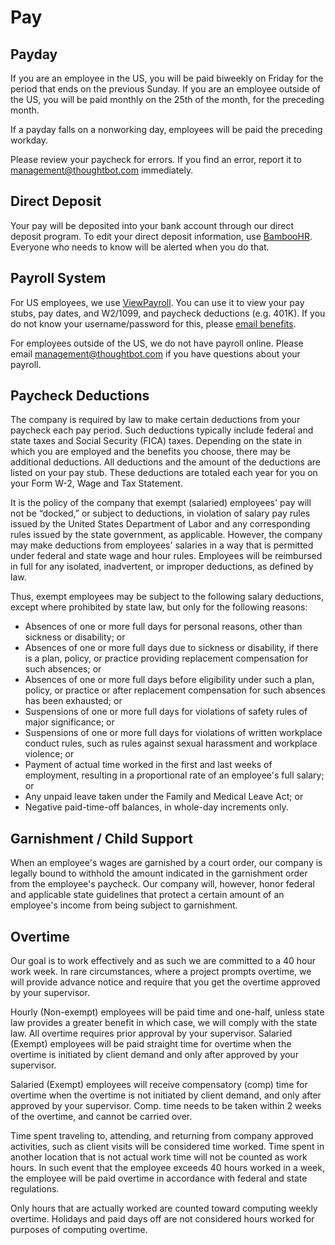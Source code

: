 # Pay

## Payday

If you are an employee in the US, you will be paid biweekly on Friday for the period that ends on the previous Sunday. If you are an employee outside of the US, you will be paid monthly on the 25th of the month, for the preceding month.

If a payday falls on a nonworking day, employees will be paid the preceding workday.

Please review your paycheck for errors. If you find an error, report it to [management@thoughtbot.com](mailto:management@thoughtbot.com) immediately.

## Direct Deposit

Your pay will be deposited into your bank account through our direct deposit program. To edit your direct deposit information, use [BambooHR][bamboo-link]. Everyone who needs to know will be alerted when you do that.

## Payroll System

For US employees, we use [ViewPayroll][viewpayroll-link]. You can use it to view your pay stubs, pay dates, and W2/1099, and paycheck deductions (e.g. 401K). If you do not know your username/password for this, please [email benefits](mailto:benefits@thoughtbot.com).

For employees outside of the US, we do not have payroll online. Please email [management@thoughtbot.com](mailto:management@thoughtbot.com) if you have questions about your payroll.

## Paycheck Deductions

The company is required by law to make certain deductions from your paycheck each pay period. Such deductions typically include federal and state taxes and Social Security (FICA) taxes. Depending on the state in which you are employed and the benefits you choose, there may be additional deductions. All deductions and the amount of the deductions are listed on your pay stub. These deductions are totaled each year for you on your Form W-2, Wage and Tax Statement.

It is the policy of the company that exempt (salaried) employees' pay will not be “docked,” or subject to deductions, in violation of salary pay rules issued by the United States Department of Labor and any corresponding rules issued by the state government, as applicable. However, the company may make deductions from employees' salaries in a way that is permitted under federal and state wage and hour rules. Employees will be reimbursed in full for any isolated, inadvertent, or improper deductions, as defined by law.

Thus, exempt employees may be subject to the following salary deductions, except where prohibited by state law, but only for the following reasons:

* Absences of one or more full days for personal reasons, other than sickness or disability; or
* Absences of one or more full days due to sickness or disability, if there is a plan, policy, or practice providing replacement compensation for such absences; or
* Absences of one or more full days before eligibility under such a plan, policy, or practice or after replacement compensation for such absences has been exhausted; or
* Suspensions of one or more full days for violations of safety rules of major significance; or
* Suspensions of one or more full days for violations of written workplace conduct rules, such as rules against sexual harassment and workplace violence; or
* Payment of actual time worked in the first and last weeks of employment, resulting in a proportional rate of an employee's full salary; or
* Any unpaid leave taken under the Family and Medical Leave Act; or
* Negative paid-time-off balances, in whole-day increments only.

## Garnishment / Child Support

When an employee's wages are garnished by a court order, our company is legally bound to withhold the amount indicated in the garnishment order from the employee's paycheck. Our company will, however, honor federal and applicable state guidelines that protect a certain amount of an employee's income from being subject to garnishment.

## Overtime

Our goal is to work effectively and as such we are committed to a 40 hour work week. In rare circumstances, where a project prompts overtime, we will provide advance notice and require that you get the overtime approved by your supervisor.

Hourly (Non-exempt) employees will be paid time and one-half, unless state law provides a greater benefit in which case, we will comply with the state law. All overtime requires prior approval by your supervisor. Salaried (Exempt) employees will be paid straight time for overtime when the overtime is initiated by client demand and only after approved by your supervisor.

Salaried (Exempt) employees will receive compensatory (comp) time for overtime when the overtime is not initiated by client demand, and only after approved by your supervisor. Comp. time needs to be taken within 2 weeks of the overtime, and cannot be carried over.

Time spent traveling to, attending, and returning from company approved activities, such as client visits will be considered time worked. Time spent in another location that is not actual work time will not be counted as work hours. In such event that the employee exceeds 40 hours worked in a week, the employee will be paid overtime in accordance with federal and state regulations.

Only hours that are actually worked are counted toward computing weekly overtime. Holidays and paid days off are not considered hours worked for purposes of computing overtime.

[bamboo-link]: https://thoughtbot.bamboohr.com/dashboard/index.php
[viewpayroll-link]: https://www.viewpayroll.com/SPF/Login/Auth.aspx
